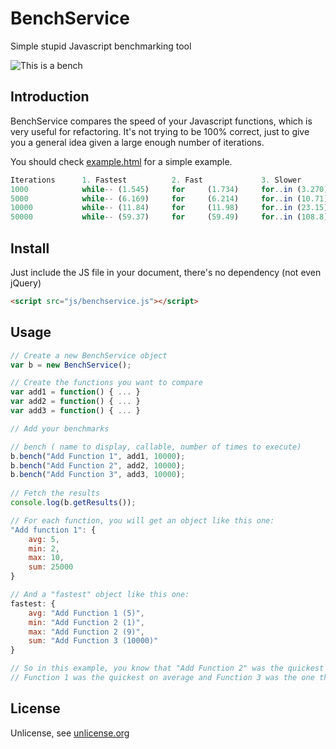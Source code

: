 # BenchService
Simple stupid Javascript benchmarking tool

![This is a bench](https://upload.wikimedia.org/wikipedia/commons/2/2b/Ickworth_Park,_Suffolk,_England_-broken_bench-2March2012.jpg)

## Introduction
BenchService compares the speed of your Javascript functions, which is very useful for refactoring. It's not trying to be 100% correct, just to give you a general idea given a large enough number of iterations.  

You should check [example.html](https://github.com/bouiboui/benchservice/blob/master/example.html) for a simple example.

```javascript
Iterations		1. Fastest			2. Fast   			3. Slower 			4. Slowest
1000			while-- (1.545)		for     (1.734)		for..in (3.270)		map     (3.450)
5000			while-- (6.169)		for     (6.214)		for..in (10.71)		map     (13.76)
10000			while-- (11.84)		for     (11.98)		for..in (23.15)		map     (31.75)
50000			while-- (59.37)		for     (59.49)		for..in (108.8)		map     (137.5)
```


## Install
Just include the JS file in your document, there's no dependency (not even jQuery)
```html
<script src="js/benchservice.js"></script>
```

## Usage


```javascript
// Create a new BenchService object
var b = new BenchService();

// Create the functions you want to compare
var add1 = function() { ... }
var add2 = function() { ... }
var add3 = function() { ... }

// Add your benchmarks

// bench ( name to display, callable, number of times to execute)
b.bench("Add Function 1", add1, 10000);
b.bench("Add Function 2", add2, 10000);
b.bench("Add Function 3", add3, 10000);
	
// Fetch the results
console.log(b.getResults());

// For each function, you will get an object like this one:
"Add function 1": {
	avg: 5,
	min: 2,
	max: 10,
	sum: 25000
}

// And a "fastest" object like this one:
fastest: {
	avg: "Add Function 1 (5)",
	min: "Add Function 2 (1)",
	max: "Add Function 2 (9)",
	sum: "Add Function 3 (10000)"
}

// So in this example, you know that "Add Function 2" was the quickest for single executions, 
// Function 1 was the quickest on average and Function 3 was the one that took the least time overall.
```

## License
Unlicense, see [unlicense.org](http://unlicense.org/)
